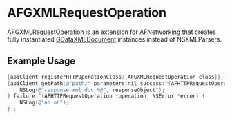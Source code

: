AFGXMLRequestOperation
======================

AFGXMLRequestOperation is an extension for [AFNetworking](http://github.com/AFNetworking/AFNetworking/) that creates fully instantiated [GDataXMLDocument](http://code.google.com/p/gdata-objectivec-client/source/browse/trunk/Source/XMLSupport/) instances instead of NSXMLParsers.

## Example Usage

``` objective-c
[apiClient registerHTTPOperationClass:[AFGXMLRequestOperation class]];
[apiClient getPath:@"path/" parameters:nil success:^(AFHTTPRequestOperation *operation, id responseObject) {
    NSLog(@"response xml doc %@", responseObject");
} failure:^(AFHTTPRequestOperation *operation, NSError *error) {
    NSLog(@"uh oh");
}];
```
